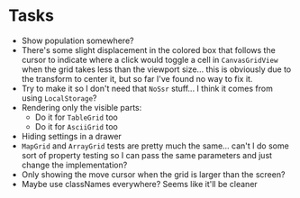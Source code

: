 # Tasks
* Show population somewhere?
* There's some slight displacement in the colored box that follows the cursor to indicate where a click would toggle a cell in `CanvasGridView` when the grid takes less than the viewport size... this is obviously due to the transform to center it, but so far I've found no way to fix it.
* Try to make it so I don't need that `NoSsr` stuff... I think it comes from using `LocalStorage`?
* Rendering only the visible parts:
  * Do it for `TableGrid` too
  * Do it for `AsciiGrid` too
* Hiding settings in a drawer
* `MapGrid` and `ArrayGrid` tests are pretty much the same... can't I do some sort of property testing so I can pass the same parameters and just change the implementation?
* Only showing the move cursor when the grid is larger than the screen?
* Maybe use classNames everywhere? Seems like it'll be cleaner
